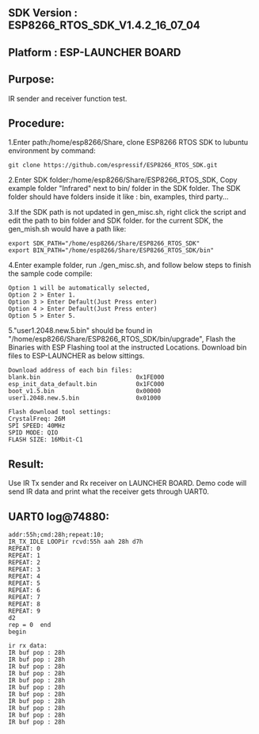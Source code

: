 ## SDK Version : ESP8266_RTOS_SDK_V1.4.2_16_07_04
## Platform : ESP-LAUNCHER BOARD

## Purpose:
IR sender and receiver function test.

## Procedure:
1.Enter path:/home/esp8266/Share, clone ESP8266 RTOS SDK to lubuntu environment by command: 

```
git clone https://github.com/espressif/ESP8266_RTOS_SDK.git 
```
	   
2.Enter SDK folder:/home/esp8266/Share/ESP8266_RTOS_SDK, Copy example folder "Infrared" next to bin/ folder in the SDK folder. The SDK folder should have folders inside it like : bin, examples, third party...

3.If the SDK path is not updated in gen_misc.sh, right click the script and edit the path to bin folder and SDK folder. for the current SDK, the gen_mish.sh would have a path like:
       
```
export SDK_PATH="/home/esp8266/Share/ESP8266_RTOS_SDK"
export BIN_PATH="/home/esp8266/Share/ESP8266_RTOS_SDK/bin"
```
	   
4.Enter example folder, run ./gen_misc.sh, and follow below steps to finish the sample code compile:
	
```
Option 1 will be automatically selected, 
Option 2 > Enter 1. 
Option 3 > Enter Default(Just Press enter)
Option 4 > Enter Default(Just Press enter)
Option 5 > Enter 5.
```	   
5."user1.2048.new.5.bin" should be found in "/home/esp8266/Share/ESP8266_RTOS_SDK/bin/upgrade", Flash the Binaries with ESP Flashing tool at the instructed Locations. Download bin files to ESP-LAUNCHER as below sittings.

```		
Download address of each bin files:
blank.bin				            0x1FE000
esp_init_data_default.bin			0x1FC000
boot_v1.5.bin					    0x00000
user1.2048.new.5.bin                0x01000

Flash download tool settings:
CrystalFreq: 26M
SPI SPEED: 40MHz
SPID MODE: QIO
FLASH SIZE: 16Mbit-C1
```

## Result: 
Use IR Tx sender and Rx receiver on LAUNCHER BOARD. Demo code will send IR data and print what the receiver gets through UART0.

## UART0 log@74880:
```
addr:55h;cmd:28h;repeat:10;
IR_TX_IDLE LOOPir rcvd:55h aah 28h d7h 
REPEAT: 0
REPEAT: 1
REPEAT: 2
REPEAT: 3
REPEAT: 4
REPEAT: 5
REPEAT: 6
REPEAT: 7
REPEAT: 8
REPEAT: 9
d2
rep = 0  end 
begin

ir rx data:
IR buf pop : 28h 
IR buf pop : 28h 
IR buf pop : 28h 
IR buf pop : 28h 
IR buf pop : 28h 
IR buf pop : 28h 
IR buf pop : 28h 
IR buf pop : 28h 
IR buf pop : 28h 
IR buf pop : 28h 
IR buf pop : 28h 
```

